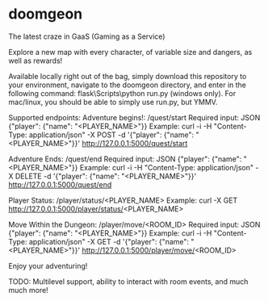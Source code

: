# doomgeon
The latest craze in GaaS (Gaming as a Service)

Explore a new map with every character, of variable size and dangers, as well as rewards!

Available locally right out of the bag, simply download this repository to your environment, navigate to the doomgeon directory, and enter in the following command: flask\Scripts\python run.py (windows only).  For mac/linux, you should be able to simply use run.py, but YMMV.

Supported endpoints:
  Adventure begins!:
    /quest/start
    Required input: JSON {"player": {"name": "<PLAYER_NAME>"}}
    Example:
      curl -i -H "Content-Type: application/json" -X POST -d '{"player": {"name": "<PLAYER_NAME>"}}' http://127.0.0.1:5000/quest/start
  
  Adventure Ends:
    /quest/end
    Required input: JSON {"player": {"name": "<PLAYER_NAME>"}}
    Example: 
      curl -i -H "Content-Type: application/json" -X DELETE -d '{"player": {"name": "<PLAYER_NAME>"}}' http://127.0.0.1:5000/quest/end
  
  Player Status:
    /player/status/<PLAYER_NAME>
    Example: 
      curl -X GET http://127.0.0.1:5000/player/status/<PLAYER_NAME>
      
  Move Within the Dungeon:
    /player/move/<ROOM_ID>
    Required input: JSON {"player": {"name": "<PLAYER_NAME>"}}
    Example: 
      curl -i -H "Content-Type: application/json" -X GET -d '{"player": {"name": "<PLAYER_NAME>"}}' http://127.0.0.1:5000/player/move/<ROOM_ID>
      
 Enjoy your adventuring!
 
 TODO: Multilevel support, ability to interact with room events, and much much more!
    
